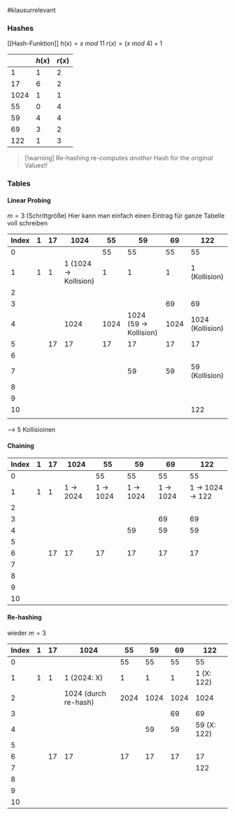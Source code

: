 #klausurrelevant 
### Hashes
[[Hash-Funktion]]
$h(x) = x\ mod\ 11$
$r(x) = (x\ mod\ 4) + 1$

|      | $h(x)$ | $r(x)$ |
| ---- | ------ | ------ |
| 1    | 1      | 2      |
| 17   | 6      | 2      |
| 1024 | 1      | 1      |
| 55   | 0      | 4      |
| 59   | 4      | 4      |
| 69   | 3      | 2      |
| 122  | 1      | 3      |


> [!warning] Re-hashing re-computes _another_ Hash for the _original_ Values!!

### Tables

#### Linear Probing
$m = 3$ (Schrittgröße)
Hier kann man einfach einen Eintrag für ganze Tabelle voll schreiben

| Index | 1   | 17  | 1024                  | 55   | 59                     | 69   | 122              |
| ----- | --- | --- | --------------------- | ---- | ---------------------- | ---- | ---------------- |
| 0     |     |     |                       | 55   | 55                     | 55   | 55               |
| 1     | 1   | 1   | 1 (1024 -> Kollision) | 1    | 1                      | 1    | 1 (Kollision)    |
| 2     |     |     |                       |      |                        |      |                  |
| 3     |     |     |                       |      |                        | 69   | 69               |
| 4     |     |     | 1024                  | 1024 | 1024 (59 -> Kollision) | 1024 | 1024 (Kollision) |
| 5     |     | 17  | 17                    | 17   | 17                     | 17   | 17               |
| 6     |     |     |                       |      |                        |      |                  |
| 7     |     |     |                       |      | 59                     | 59   | 59 (Kollision)   |
| 8     |     |     |                       |      |                        |      |                  |
| 9     |     |     |                       |      |                        |      |                  |
| 10    |     |     |                       |      |                        |      | 122              |
|       |     |     |                       |      |                        |      |                  |
--> 5 Kollisioinen
#### Chaining

| Index | 1   | 17  | 1024      | 55        | 59        | 69        | 122              |
| ----- | --- | --- | --------- | --------- | --------- | --------- | ---------------- |
| 0     |     |     |           | 55        | 55        | 55        | 55               |
| 1     | 1   | 1   | 1 -> 2024 | 1 -> 1024 | 1 -> 1024 | 1 -> 1024 | 1 -> 1024 -> 122 |
| 2     |     |     |           |           |           |           |                  |
| 3     |     |     |           |           |           | 69        | 69               |
| 4     |     |     |           |           | 59        | 59        | 59               |
| 5     |     |     |           |           |           |           |                  |
| 6     |     | 17  | 17        | 17        | 17        | 17        | 17               |
| 7     |     |     |           |           |           |           |                  |
| 8     |     |     |           |           |           |           |                  |
| 9     |     |     |           |           |           |           |                  |
| 10    |     |     |           |           |           |           |                  |

#### Re-hashing
wieder $m = 3$

| Index | 1   | 17  | 1024                 | 55   | 59   | 69   | 122         |
| ----- | --- | --- | -------------------- | ---- | ---- | ---- | ----------- |
| 0     |     |     |                      | 55   | 55   | 55   | 55          |
| 1     | 1   | 1   | 1 (2024: X)          | 1    | 1    | 1    | 1 (X: 122)  |
| 2     |     |     | 1024 (durch re-hash) | 2024 | 1024 | 1024 | 1024        |
| 3     |     |     |                      |      |      | 69   | 69          |
| 4     |     |     |                      |      | 59   | 59   | 59 (X: 122) |
| 5     |     |     |                      |      |      |      |             |
| 6     |     | 17  | 17                   | 17   | 17   | 17   | 17          |
| 7     |     |     |                      |      |      |      | 122         |
| 8     |     |     |                      |      |      |      |             |
| 9     |     |     |                      |      |      |      |             |
| 10    |     |     |                      |      |      |      |             |
